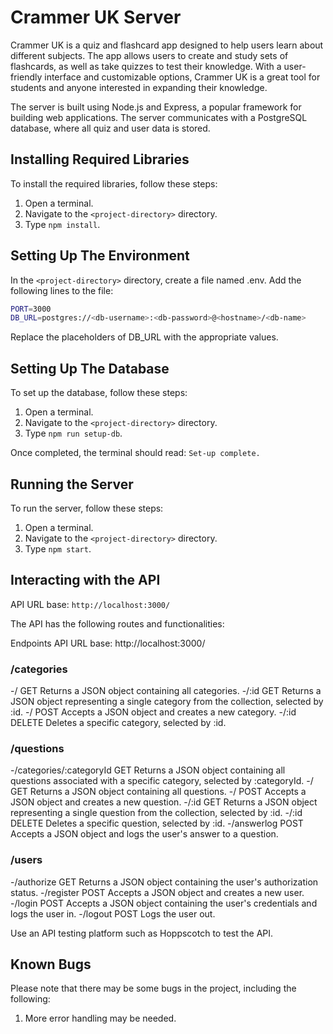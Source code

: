 # Crammer UK Server
Crammer UK is a quiz and flashcard app designed to help users learn about different subjects. The app allows users to create and study sets of flashcards, as well as take quizzes to test their knowledge. With a user-friendly interface and customizable options, Crammer UK is a great tool for students and anyone interested in expanding their knowledge.

The server is built using Node.js and Express, a popular framework for building web applications. The server communicates with a PostgreSQL database, where all quiz and user data is stored.

## Installing Required Libraries
To install the required libraries, follow these steps:

1. Open a terminal.
2. Navigate to the `<project-directory>` directory.
3. Type `npm install`.

## Setting Up The Environment
In the `<project-directory>` directory, create a file named .env.
Add the following lines to the file:
```bash
PORT=3000
DB_URL=postgres://<db-username>:<db-password>@<hostname>/<db-name>
```
Replace the placeholders of DB_URL with the appropriate values.

## Setting Up The Database
To set up the database, follow these steps:
1. Open a terminal.
2. Navigate to the `<project-directory>` directory.
3. Type `npm run setup-db`.

Once completed, the terminal should read: `Set-up complete.`

## Running the Server
To run the server, follow these steps:

1. Open a terminal.
2. Navigate to the `<project-directory>` directory.
3. Type `npm start`.

## Interacting with the API

API URL base: `http://localhost:3000/`

The API has the following routes and functionalities:

Endpoints
API URL base: http://localhost:3000/

### /categories
-/ GET Returns a JSON object containing all categories.
-/:id GET Returns a JSON object representing a single category from the collection, selected by :id.
-/ POST Accepts a JSON object and creates a new category.
-/:id DELETE Deletes a specific category, selected by :id.
### /questions
-/categories/:categoryId GET Returns a JSON object containing all questions associated with a specific category, selected by :categoryId.
-/ GET Returns a JSON object containing all questions.
-/ POST Accepts a JSON object and creates a new question.
-/:id GET Returns a JSON object representing a single question from the collection, selected by :id.
-/:id DELETE Deletes a specific question, selected by :id.
-/answerlog POST Accepts a JSON object and logs the user's answer to a question.
### /users
-/authorize GET Returns a JSON object containing the user's authorization status.
-/register POST Accepts a JSON object and creates a new user.
-/login POST Accepts a JSON object containing the user's credentials and logs the user in.
-/logout POST Logs the user out.

Use an API testing platform such as Hoppscotch to test the API.

## Known Bugs
Please note that there may be some bugs in the project, including the following:

1. More error handling may be needed.